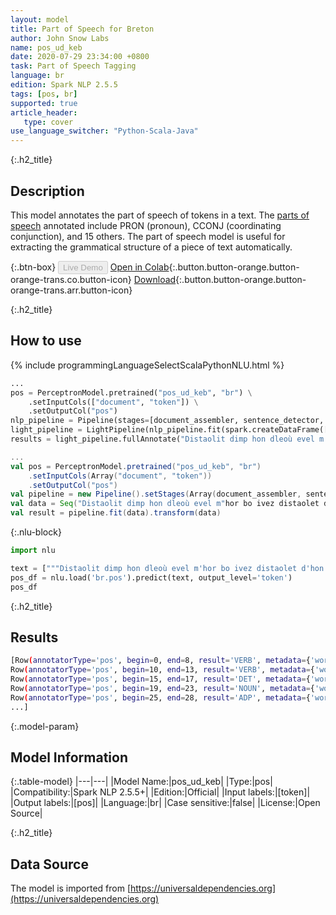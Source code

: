 ```yaml
---
layout: model
title: Part of Speech for Breton
author: John Snow Labs
name: pos_ud_keb
date: 2020-07-29 23:34:00 +0800
task: Part of Speech Tagging
language: br
edition: Spark NLP 2.5.5
tags: [pos, br]
supported: true
article_header:
   type: cover
use_language_switcher: "Python-Scala-Java"
---
```


{:.h2_title}
## Description
This model annotates the part of speech of tokens in a text. The [parts of speech](https://universaldependencies.org/u/pos/) annotated include PRON (pronoun), CCONJ (coordinating conjunction), and 15 others. The part of speech model is useful for extracting the grammatical structure of a piece of text automatically.

{:.btn-box}
<button class="button button-orange" disabled>Live Demo</button>
[Open in Colab](https://colab.research.google.com/github/JohnSnowLabs/spark-nlp-workshop/blob/2da56c087da53a2fac1d51774d49939e05418e57/tutorials/Certification_Trainings/Public/6.Playground_DataFrames.ipynb){:.button.button-orange.button-orange-trans.co.button-icon}
[Download](https://s3.amazonaws.com/auxdata.johnsnowlabs.com/public/models/pos_ud_keb_br_2.5.5_2.4_1596053588899.zip){:.button.button-orange.button-orange-trans.arr.button-icon}

{:.h2_title}
## How to use 

<div class="tabs-box" markdown="1">

{% include programmingLanguageSelectScalaPythonNLU.html %}

```python
...
pos = PerceptronModel.pretrained("pos_ud_keb", "br") \
    .setInputCols(["document", "token"]) \
    .setOutputCol("pos")
nlp_pipeline = Pipeline(stages=[document_assembler, sentence_detector, tokenizer, pos])
light_pipeline = LightPipeline(nlp_pipeline.fit(spark.createDataFrame([['']]).toDF("text")))
results = light_pipeline.fullAnnotate("Distaolit dimp hon dleoù evel m'hor bo ivez distaolet d'hon dleourion.")
```

```scala
...
val pos = PerceptronModel.pretrained("pos_ud_keb", "br")
    .setInputCols(Array("document", "token"))
    .setOutputCol("pos")
val pipeline = new Pipeline().setStages(Array(document_assembler, sentence_detector, tokenizer, pos))
val data = Seq("Distaolit dimp hon dleoù evel m"hor bo ivez distaolet d"hon dleourion.").toDF("text")
val result = pipeline.fit(data).transform(data)
```

{:.nlu-block}
```python
import nlu

text = ["""Distaolit dimp hon dleoù evel m'hor bo ivez distaolet d'hon dleourion."""]
pos_df = nlu.load('br.pos').predict(text, output_level='token')
pos_df
```

</div>

{:.h2_title}
## Results

```bash
[Row(annotatorType='pos', begin=0, end=8, result='VERB', metadata={'word': 'Distaolit'}),
Row(annotatorType='pos', begin=10, end=13, result='VERB', metadata={'word': 'dimp'}),
Row(annotatorType='pos', begin=15, end=17, result='DET', metadata={'word': 'hon'}),
Row(annotatorType='pos', begin=19, end=23, result='NOUN', metadata={'word': 'dleoù'}),
Row(annotatorType='pos', begin=25, end=28, result='ADP', metadata={'word': 'evel'}),
...]
```

{:.model-param}
## Model Information

{:.table-model}
|---|---|
|Model Name:|pos_ud_keb|
|Type:|pos|
|Compatibility:|Spark NLP 2.5.5+|
|Edition:|Official|
|Input labels:|[token]|
|Output labels:|[pos]|
|Language:|br|
|Case sensitive:|false|
|License:|Open Source|

{:.h2_title}
## Data Source
The model is imported from [https://universaldependencies.org](https://universaldependencies.org)